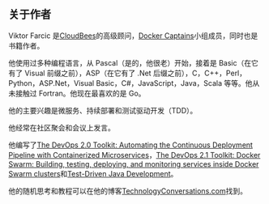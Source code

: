 ## 关于作者

Viktor Farcic 是[CloudBees](https://www.cloudbees.com/)的高级顾问，[Docker Captains](https://www.docker.com/community/docker-captains)小组成员，同时也是书籍作者。

他使用过多种编程语言，从 Pascal（是的，他很老）开始，接着是 Basic（在它有了 Visual 前缀之前），ASP（在它有了 .Net 后缀之前），C，C++，Perl，Python，ASP.Net，Visual Basic，C#，JavaScript，Java，Scala 等等。他从未接触过 Fortran。他现在最喜欢的是 Go。

他的主要兴趣是微服务、持续部署和测试驱动开发（TDD）。

他经常在社区聚会和会议上发言。

他编写了[The DevOps 2.0 Toolkit: Automating the Continuous Deployment Pipeline with Containerized Microservices](https://www.amazon.com/dp/B01BJ4V66M)，[The DevOps 2.1 Toolkit: Docker Swarm: Building, testing, deploying, and monitoring services inside Docker Swarm clusters](https://www.amazon.com/dp/1542468914)和[Test-Driven Java Development](https://www.packtpub.com/application-development/test-driven-java-development)。

他的随机思考和教程可以在他的博客[TechnologyConversations.com](https://technologyconversations.com/)找到。
